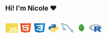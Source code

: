  ## Hi! I'm Nicole ❤️ 

                                                                 
<div style="display: inline_block"><br>
  <img align="center" alt="Nicole-Js" height="30" width="40" src="https://raw.githubusercontent.com/devicons/devicon/master/icons/javascript/javascript-plain.svg">
  <img align="center" alt="Nicole-HTML" height="30" width="40" src="https://raw.githubusercontent.com/devicons/devicon/master/icons/html5/html5-original.svg">
  <img align="center" alt="Nicole-CSS" height="30" width="40" src="https://raw.githubusercontent.com/devicons/devicon/master/icons/css3/css3-original.svg">
  <img align="center" alt="Nicole-Python" height="30" width="40" src="https://raw.githubusercontent.com/devicons/devicon/master/icons/python/python-original.svg">
  <img align="center" alt="Nicole-MySQL" height="30" width="40" src="https://raw.githubusercontent.com/devicons/devicon/master/icons/mysql/mysql-original.svg">
  <img align="center" alt="Nicole-MongoDB" height="30" width="40" src="https://raw.githubusercontent.com/devicons/devicon/master/icons/mongodb/mongodb-original.svg">
   <img align="center" alt="Nicole-R" height="30" width="40" src="https://raw.githubusercontent.com/devicons/devicon/master/icons/r/r-original.svg">
  
</div>

 
